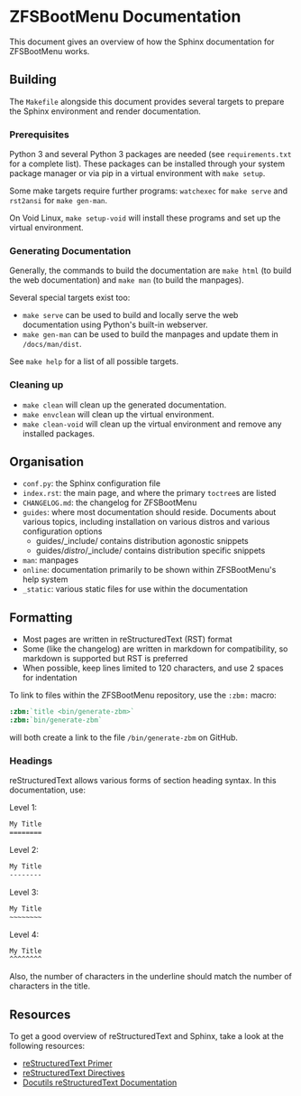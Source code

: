# ZFSBootMenu Documentation

This document gives an overview of how the Sphinx documentation for ZFSBootMenu works.

## Building

The `Makefile` alongside this document provides several targets to prepare the Sphinx environment and render documentation.

### Prerequisites

Python 3 and several Python 3 packages are needed (see `requirements.txt` for a complete list). These packages can be
installed through your system package manager or via pip in a virtual environment with `make setup`.

Some make targets require further programs: `watchexec` for `make serve` and `rst2ansi` for `make gen-man`.

On Void Linux, `make setup-void` will install these programs and set up the virtual environment.

### Generating Documentation

Generally, the commands to build the documentation are `make html` (to build the web documentation) and `make man` (to
build the manpages).

Several special targets exist too:

- `make serve` can be used to build and locally serve the web documentation using Python's built-in webserver.
- `make gen-man` can be used to build the manpages and update them in `/docs/man/dist`.

See `make help` for a list of all possible targets.

### Cleaning up

- `make clean` will clean up the generated documentation.
- `make envclean` will clean up the virtual environment.
- `make clean-void` will clean up the virtual environment and remove any installed packages.

## Organisation

- `conf.py`: the Sphinx configuration file
- `index.rst`: the main page, and where the primary `toctree`s are listed
- `CHANGELOG.md`: the changelog for ZFSBootMenu
- `guides`: where most documentation should reside. Documents about various topics, including installation on various
  distros and various configuration options
  + guides/_include/ contains distribution agonostic snippets
  + guides/*distro*/_include/ contains distribution specific snippets
- `man`: manpages
- `online`: documentation primarily to be shown within ZFSBootMenu's help system
- `_static`: various static files for use within the documentation

## Formatting

- Most pages are written in reStructuredText (RST) format
- Some (like the changelog) are written in markdown for compatibility, so markdown is supported but RST is preferred
- When possible, keep lines limited to 120 characters, and use 2 spaces for indentation

To link to files within the ZFSBootMenu repository, use the `:zbm:` macro:

```rst
:zbm:`title <bin/generate-zbm>`
:zbm:`bin/generate-zbm`
```

will both create a link to the file `/bin/generate-zbm` on GitHub.

### Headings

reStructuredText allows various forms of section heading syntax. In this documentation, use:

Level 1:
```rst
My Title
========
```

Level 2:
```rst
My Title
--------
```

Level 3:
```rst
My Title
~~~~~~~~
```

Level 4:
```rst
My Title
^^^^^^^^
```

Also, the number of characters in the underline should match the number of characters in the title.

## Resources

To get a good overview of reStructuredText and Sphinx, take a look at the following resources:

- [reStructuredText Primer](https://www.sphinx-doc.org/en/master/usage/restructuredtext/basics.html)
- [reStructuredText Directives](https://www.sphinx-doc.org/en/master/usage/restructuredtext/directives.html)
- [Docutils reStructuredText Documentation](https://docutils.sourceforge.io/rst.html)
